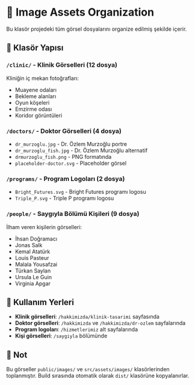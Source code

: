# 📸 Image Assets Organization

Bu klasör projedeki tüm görsel dosyalarını organize edilmiş şekilde içerir.

## 📁 Klasör Yapısı

### `/clinic/` - Klinik Görselleri (12 dosya)
Kliniğin iç mekan fotoğrafları:
- Muayene odaları
- Bekleme alanları
- Oyun köşeleri
- Emzirme odası
- Koridor görüntüleri

### `/doctors/` - Doktor Görselleri (4 dosya)
- `dr_murzoglu.jpg` - Dr. Özlem Murzoğlu portre
- `dr_murzoglu_fish.jpg` - Dr. Özlem Murzoğlu alternatif
- `drmurzoglu_fish.png` - PNG formatında
- `placeholder-doctor.svg` - Placeholder görsel

### `/programs/` - Program Logoları (2 dosya)
- `Bright_Futures.svg` - Bright Futures programı logosu
- `Triple_P.svg` - Triple P programı logosu

### `/people/` - Saygıyla Bölümü Kişileri (9 dosya)
İlham veren kişilerin görselleri:
- İhsan Doğramacı
- Jonas Salk
- Kemal Atatürk
- Louis Pasteur
- Malala Yousafzai
- Türkan Saylan
- Ursula Le Guin
- Virginia Apgar

## 📍 Kullanım Yerleri

- **Klinik görselleri**: `/hakkimizda/klinik-tasarimi` sayfasında
- **Doktor görselleri**: `/hakkimizda` ve `/hakkimizda/dr-ozlem` sayfalarında
- **Program logoları**: `/hizmetlerimiz` alt sayfalarında
- **Kişi görselleri**: `/saygiyla` bölümünde

## 🔧 Not
Bu görseller `public/images/` ve `src/assets/images/` klasörlerinden toplanmıştır.
Build sırasında otomatik olarak `dist/` klasörüne kopyalanırlar.
